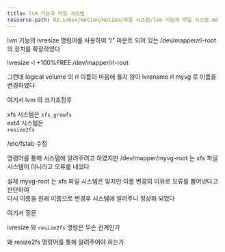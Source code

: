 ```yaml
---
title: lvm 기능과 파일 시스템
resource-path: 02.inbox/Notion/Notion/파일 시스템/lvm 기능과 파일 시스템.md
---
```

lvm 기능의 lvresize 명령어를 사용하여 “/” 마운트 되어 있는 /dev/mapper/rl-root 의 장치를 확장하였다

lvresize -l +100%FREE /dev/mapper/rl-root

  

그런데 logical volume 의 rl 이름이 마음에 들지 않아 lvrename rl myvg 로 이름을 변경하였다

여기서 lvm 의 크기조정후

xfs 시스템은 `xfs_growfs`  
ext4 시스템은  
`resize2fs`

/etc/fstab 수정

명령어를 통해 시스템에 알려주려고 하였지만 /dev/mapper/myvg-root 는 xfs 파일 시스템이 아니라고 오류를 내었다

실제 myvg-root 는 xfs 파일 시스템은 맞지만 이름 변경의 이유로 오류를 뿜어낸다고 판단하여  
다시 이름을 원래 이름으로 변경후 시스템에 알려주니 정상화 되었다  

  

여기서 질문

lvresize 와 `resize2fs` 명령은 무슨 관계인가

왜 resize2fs 명령어를 통해 알려주어야 하는가